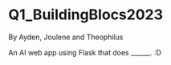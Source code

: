 # Q1_BuildingBlocs2023
By Ayden, Joulene and Theophilus

An AI web app using Flask that does ______. :D
